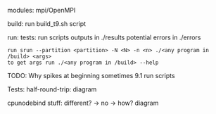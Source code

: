 modules:
    mpi/OpenMPI

build:
    run build_t9.sh script

run:
    tests:
        run scripts
        outputs in ./results
        potential errors in ./errors 

    run srun --partition <partition> -N <N> -n <n> ./<any program in /build> <args>
    to get args run ./<any program in /build> --help

TODO:
Why spikes at beginning sometimes
9.1 run scripts

Tests:
half-round-trip:
    diagram

cpunodebind stuff:
    different? -> no -> how? 
    diagram
